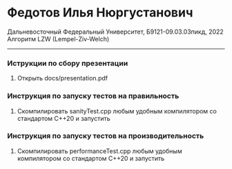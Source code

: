 # Федотов Илья Нюргустанович
Дальневосточный Федеральный Университет, Б9121-09.03.03пикд, 2022
Алгоритм LZW (Lempel-Ziv-Welch)
___
### Иструкции по сбору презентации
1. Открыть docs/presentation.pdf

### Инструкция по запуску тестов на правильность
1. Скомпилировать sanityTest.cpp любым удобным компилятором со стандартом C++20 и запустить

### Инструкция по запуску тестов на производительность
1. Скомпилировать performanceTest.cpp любым удобным компилятором со стандартом C++20 и запустить